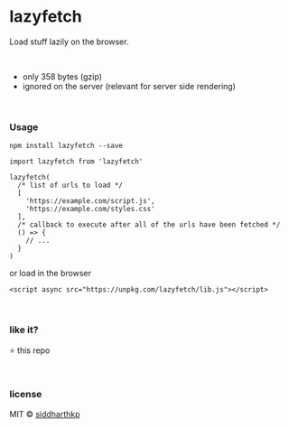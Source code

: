 # lazyfetch

Load stuff lazily on the browser.

&nbsp;

- only 358 bytes (gzip)
- ignored on the server (relevant for server side rendering)

&nbsp;

### Usage

`npm install lazyfetch --save`

```
import lazyfetch from 'lazyfetch'

lazyfetch(
  /* list of urls to load */
  [
    'https://example.com/script.js',
    'https://example.com/styles.css'
  ],
  /* callback to execute after all of the urls have been fetched */
  () => {
    // ...
  }
)
```

or load in the browser

```
<script async src="https://unpkg.com/lazyfetch/lib.js"></script>
```

&nbsp;

### like it?

:star: this repo

&nbsp;

### license

MIT © [siddharthkp](https://github.com/siddharthkp)
